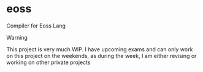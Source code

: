 # eoss
Compiler for Eoss Lang

> [!WARNING]
> This project is very much WIP. I have upcoming exams and can only work on this project on the weekends, as
> during the week, I am either revising or working on other private projects
